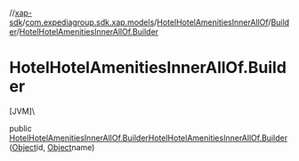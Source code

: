 //[xap-sdk](../../../../index.md)/[com.expediagroup.sdk.xap.models](../../index.md)/[HotelHotelAmenitiesInnerAllOf](../index.md)/[Builder](index.md)/[HotelHotelAmenitiesInnerAllOf.Builder](-hotel-hotel-amenities-inner-all-of.-builder.md)

# HotelHotelAmenitiesInnerAllOf.Builder

[JVM]\

public [HotelHotelAmenitiesInnerAllOf.Builder](index.md)[HotelHotelAmenitiesInnerAllOf.Builder](-hotel-hotel-amenities-inner-all-of.-builder.md)([Object](https://docs.oracle.com/javase/8/docs/api/java/lang/Object.html)id, [Object](https://docs.oracle.com/javase/8/docs/api/java/lang/Object.html)name)
